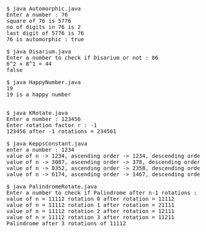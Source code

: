 <pre>
$ java Automorphic.java
Enter a number : 76
square of 76 is 5776
no of digits in 76 is 2
last digit of 5776 is 76
76 is automorphic : true

$ java Disarium.java
Enter a number to check if Disarium or not : 86
6^2 + 8^1 = 44
false

$ java HappyNumber.java
19
19 is a happy number


$ java KRotate.java
Enter a number : 123456
Enter rotation factor r : -1
123456 after -1 rotations = 234561

$ java KeppsConstant.java
enter a number : 1234
value of n -> 1234, ascending order -> 1234, descending order -> 4321
value of n -> 3087, ascending order -> 378, descending order -> 8730
value of n -> 8352, ascending order -> 2358, descending order -> 8532
value of n -> 6174, ascending order -> 1467, descending order -> 7641

$ java PalindromeRotate.java
Enter a number to check if Palindrome after n-1 rotations : 11112
value of n = 11112 rotation 0 after rotation = 11112
value of n = 11112 rotation 1 after rotation = 21111
value of n = 11112 rotation 2 after rotation = 12111
value of n = 11112 rotation 3 after rotation = 11211
Palindrome after 3 rotations of 11112
</pre>